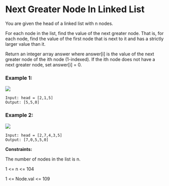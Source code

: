 # Next Greater Node In Linked List

You are given the head of a linked list with n nodes.

For each node in the list, find the value of the next greater node. That is, for each node, find the value of the first node that is next to it and has a strictly larger value than it.

Return an integer array answer where answer[i] is the value of the next greater node of the ith node (1-indexed). If the ith node does not have a next greater node, set answer[i] = 0.

 

### Example 1:
![](https://assets.leetcode.com/uploads/2021/08/05/linkedlistnext1.jpg)
```
Input: head = [2,1,5]
Output: [5,5,0]
```
### Example 2:
![](https://assets.leetcode.com/uploads/2021/08/05/linkedlistnext2.jpg)
```
Input: head = [2,7,4,3,5]
Output: [7,0,5,5,0]
 ```

**Constraints:**

The number of nodes in the list is n.

1 <= n <= 104

1 <= Node.val <= 109
